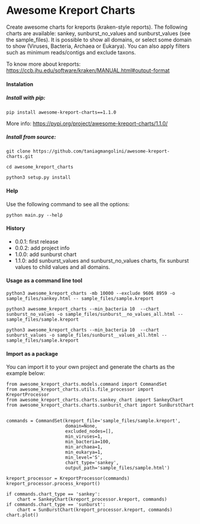 # Awesome Kreport Charts

Create awesome charts for kreports (kraken-style reports).
The following charts are available: sankey, sunburst_no_values and sunburst_values (see the sample_files).
It is possible to show all domains, or select some domain to show (Viruses, Bacteria, Archaea or Eukarya).
You can also apply filters such as minimum reads/contigs and exclude taxons.

To know more about kreports: https://ccb.jhu.edu/software/kraken/MANUAL.html#output-format


#### Instalation

##### Install with pip:

```pip install awesome-kreport-charts==1.1.0```

More info: https://pypi.org/project/awesome-kreport-charts/1.1.0/

##### Install from source:

```git clone https://github.com/taniagmangolini/awesome-kreport-charts.git```

```cd awesome_kreport_charts```

```python3 setup.py install```


#### Help

Use the following command to see all the options:

```python main.py --helṕ```


#### History

* 0.0.1: first release
* 0.0.2: add project info
* 1.0.0: add sunburst chart
* 1.1.0: add sunburst_values and sunburst_no_values charts, fix sunburst values to child values and all domains.

#### Usage as a command line tool

```python3 awesome_kreport_charts -mb 10000 --exclude 9606 8959 -o sample_files/sankey.html -- sample_files/sample.kreport```

```python3 awesome_kreport_charts --min_bacteria 10  --chart sunburst_no_values -o sample_files/sunburst__no_values_all.html -- sample_files/sample.kreport```

```python3 awesome_kreport_charts --min_bacteria 10  --chart sunburst_values -o sample_files/sunburst__values_all.html -- sample_files/sample.kreport```


#### Import as a package

You can import it to your own project and generate the charts as the example below:

```
from awesome_kreport_charts.models.command import CommandSet
from awesome_kreport_charts.utils.file_processor import KreportProcessor
from awesome_kreport_charts.charts.sankey_chart import SankeyChart
from awesome_kreport_charts.charts.sunburst_chart import SunBurstChart


commands = CommandSet(kreport_file='sample_files/sample.kreport',
                      domain=None,
                      excluded_nodes=[],
                      min_viruses=1,
                      min_bacteria=100,
                      min_archaea=1,
                      min_eukarya=1,
                      min_level='S',
                      chart_type='sankey',
                      output_path='sample_files/sample.html')

kreport_processor = KreportProcessor(commands)
kreport_processor.process_kreport()

if commands.chart_type == 'sankey':
    chart = SankeyChart(kreport_processor.kreport, commands)
if commands.chart_type == 'sunburst':
    chart = SunBurstChart(kreport_processor.kreport, commands)
chart.plot()
```
